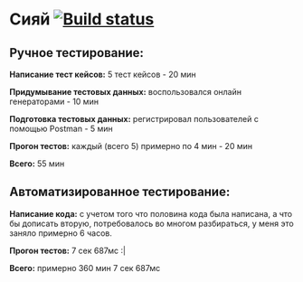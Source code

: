 # Сияй [![Build status](https://ci.appveyor.com/api/projects/status/r1ow2ydl77r4p67j?svg=true)](https://ci.appveyor.com/project/Logerr23/autodz5-z2)

## Ручное тестирование:
**Написание тест кейсов:** 5 тест кейсов - 20 мин

**Придумывание тестовых данных:** воспользовался онлайн генераторами - 10 мин

**Подготовка тестовых данных:** регистрировал пользователей с помощью Postman - 5 мин

**Прогон тестов:** каждый (всего 5) примерно по 4 мин - 20 мин

**Всего:** 55 мин 

## Автоматизированное тестирование:
**Написание кода:** с учетом того что половина кода была написана, а что бы дописать вторую, потребовалось во многом разбираться, у меня это заняло примерно 6 часов.

**Прогон тестов:** 7 сек 687мс :|

**Всего:** примерно 360 мин 7 сек 687мс